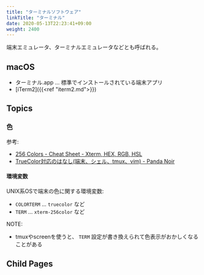 ```yaml
---
title: "ターミナルソフトウェア"
linkTitle: "ターミナル"
date: 2020-05-13T22:23:41+09:00
weight: 2400
---
```


端末エミュレータ、ターミナルエミュレータなどとも呼ばれる。

## macOS

- ターミナル.app ... 標準でインストールされている端末アプリ
- [iTerm2]({{<ref "iterm2.md">}})

## Topics
### 色

参考:

- [256 Colors - Cheat Sheet - Xterm, HEX, RGB, HSL](https://jonasjacek.github.io/colors/)
- [TrueColor対応のはなし(端末、シェル、tmux、vim) - Panda Noir](https://www.pandanoir.info/entry/2019/11/02/202146)

#### 環境変数

UNIX系OSで端末の色に関する環境変数:

- `COLORTERM` ... `truecolor` など
- `TERM` ... `xterm-256color` など

NOTE:

- tmuxやscreenを使うと、 `TERM` 設定が書き換えられて色表示がおかしくなることがある

## Child Pages
